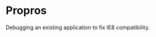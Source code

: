 <!--
  id: 2616
  slug: propros
  type: fortpolio
  categories: JavaScript, HTML/CSS, game
  tags: IE, JavaScript
  clients: Athand
  collaboration: 
  prizes: 
  images: 
  inCv: false
  inPortfolio: false
  dateFrom: 2014-07-03
  dateTo: 2014-07-18
-->

# Propros

<p>Debugging an existing application to fix IE8 compatibility.</p>